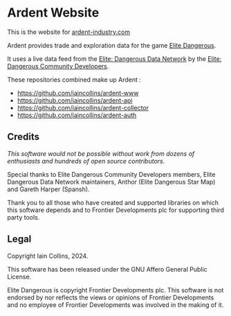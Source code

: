 # Ardent Website

This is the website for [ardent-industry.com](https://ardent-industry.com)

Ardent provides trade and exploration data for the game [Elite Dangerous](https://www.elitedangerous.com/).

It uses a live data feed from the [Elite: Dangerous Data Network](https://eddn.edcd.io) by the [Elite: Dangerous Community Developers](https://edcd.github.io/).

These repositories combined make up Ardent :

* https://github.com/iaincollins/ardent-www
* https://github.com/iaincollins/ardent-api
* https://github.com/iaincollins/ardent-collector
* https://github.com/iaincollins/ardent-auth

## Credits

_This software would not be possible without work from dozens of enthusiasts 
and hundreds of open source contributors._

Special thanks to Elite Dangerous Community Developers members, Elite 
Dangerous Data Network maintainers, Anthor (Elite Dangerous Star Map) 
and Gareth Harper (Spansh).

Thank you to all those who have created and supported libraries on which this 
software depends and to Frontier Developments plc for supporting third party 
tools.

## Legal

Copyright Iain Collins, 2024.

This software has been released under the GNU Affero General Public License.

Elite Dangerous is copyright Frontier Developments plc. This software is 
not endorsed by nor reflects the views or opinions of Frontier Developments and 
no employee of Frontier Developments was involved in the making of it.